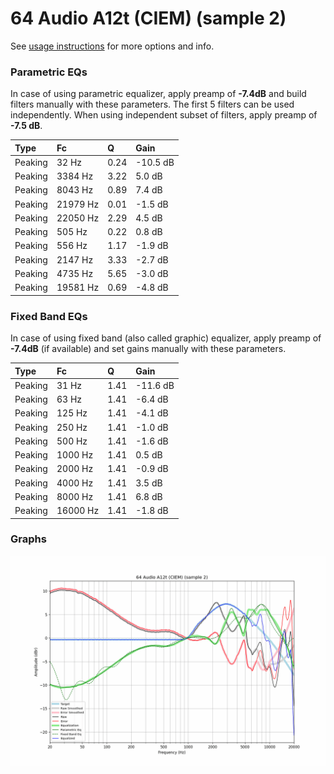 # 64 Audio A12t (CIEM) (sample 2)
See [usage instructions](https://github.com/jaakkopasanen/AutoEq#usage) for more options and info.

### Parametric EQs
In case of using parametric equalizer, apply preamp of **-7.4dB** and build filters manually
with these parameters. The first 5 filters can be used independently.
When using independent subset of filters, apply preamp of **-7.5 dB**.

| Type    | Fc       |    Q | Gain     |
|:--------|:---------|:-----|:---------|
| Peaking | 32 Hz    | 0.24 | -10.5 dB |
| Peaking | 3384 Hz  | 3.22 | 5.0 dB   |
| Peaking | 8043 Hz  | 0.89 | 7.4 dB   |
| Peaking | 21979 Hz | 0.01 | -1.5 dB  |
| Peaking | 22050 Hz | 2.29 | 4.5 dB   |
| Peaking | 505 Hz   | 0.22 | 0.8 dB   |
| Peaking | 556 Hz   | 1.17 | -1.9 dB  |
| Peaking | 2147 Hz  | 3.33 | -2.7 dB  |
| Peaking | 4735 Hz  | 5.65 | -3.0 dB  |
| Peaking | 19581 Hz | 0.69 | -4.8 dB  |

### Fixed Band EQs
In case of using fixed band (also called graphic) equalizer, apply preamp of **-7.4dB**
(if available) and set gains manually with these parameters.

| Type    | Fc       |    Q | Gain     |
|:--------|:---------|:-----|:---------|
| Peaking | 31 Hz    | 1.41 | -11.6 dB |
| Peaking | 63 Hz    | 1.41 | -6.4 dB  |
| Peaking | 125 Hz   | 1.41 | -4.1 dB  |
| Peaking | 250 Hz   | 1.41 | -1.0 dB  |
| Peaking | 500 Hz   | 1.41 | -1.6 dB  |
| Peaking | 1000 Hz  | 1.41 | 0.5 dB   |
| Peaking | 2000 Hz  | 1.41 | -0.9 dB  |
| Peaking | 4000 Hz  | 1.41 | 3.5 dB   |
| Peaking | 8000 Hz  | 1.41 | 6.8 dB   |
| Peaking | 16000 Hz | 1.41 | -1.8 dB  |

### Graphs
![](./64%20Audio%20A12t%20(CIEM)%20(sample%202).png)
